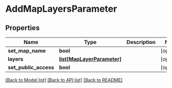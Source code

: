 # AddMapLayersParameter

## Properties
Name | Type | Description | Notes
------------ | ------------- | ------------- | -------------
**set_map_name** | **bool** |  | [optional] 
**layers** | [**list[MapLayerParameter]**](MapLayerParameter.md) |  | [optional] 
**set_public_access** | **bool** |  | [optional] 

[[Back to Model list]](../README.md#documentation-for-models) [[Back to API list]](../README.md#documentation-for-api-endpoints) [[Back to README]](../README.md)


